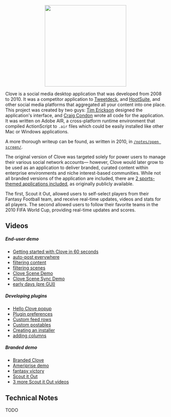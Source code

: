 <p align="center">
  <img src="https://raw.githubusercontent.com/crcn/clove/master/design/Clove%20Icon/Clove.png" width="256" height="256" />
</p>

Clove is a social media desktop application that was developed from 2008 to 2010. It was a competitor application to [Tweetdeck](https://tweetdeck.twitter.com/), and [HootSuite](https://hootsuite.com/), and other social media platforms that aggregated all your content into one place. This project was created by two guys: [Tim Erickson](https://neutyp.com/) designed the application's interface, and
[Craig Condon](http://crcn.io/) wrote all code for the application. It was written on Adobe AIR, a cross-platform runtime environment that compiled ActionScript to `.air` files which could be easily installed like other Mac or Windows applications.

A more thorough writeup can be found, as written in 2010, in [`/notes/open screen/`](https://github.com/crcn/clove/blob/master/notes/open%20screen/Writeup.pdf).

The original version of Clove was targeted solely for power users to manage their various social network accounts— however, Clove would later grow to be used as an application to deliver branded, curated content within enterprise environments and niche interest-based communities. While not all branded versions of the application are included, there are [2 sports-themed applications included](https://github.com/crcn/clove/tree/master/compiled%20air%20apps/partner%20versions), as originally publicly available.

The first, Scout it Out, allowed users to self-select players from their Fantasy Football team, and receive real-time updates, videos and stats for all players. The second allowed users to follow their favorite teams in the 2010 FIFA World Cup, providing real-time updates and scores.

## Videos

##### End-user demo
- [Getting started with Clove in 60 seconds](https://www.youtube.com/watch?v=-evt55kkfo8)
- [auto-post everywhere](https://www.youtube.com/watch?v=R1gFjgVzvPs)
- [filtering content](https://www.youtube.com/watch?v=J9NWqjvhq8k)
- [filtering scenes](https://www.youtube.com/watch?v=QR9jhARbFME)
- [Clove Scene Demo](https://www.youtube.com/watch?v=4mfpifCktpo)
- [Clove Scene Sync Demo](https://www.youtube.com/watch?v=dgrVWxYM7Ik)
- [early days (pre GUI)](https://www.youtube.com/playlist?list=PL_9d3q-RYY-sEuTMOnuYjzhz_j5-YK1Sw)

##### Developing plugins
- [Hello Clove popup](https://www.youtube.com/watch?v=R6ifiva5Jzg&feature=youtu.be)
- [Plugin preferences](https://youtu.be/MnkIuIB74mc)
- [Custom feed rows](https://www.youtube.com/watch?v=wFASqCYWBSM&feature=youtu.be)
- [Custom postables](https://www.youtube.com/watch?v=EisDsSuXIBk&feature=youtu.be)
- [Creating an installer](https://www.youtube.com/watch?v=vJe5sbpMYo8&feature=youtu.be)
- [adding columns](https://www.youtube.com/watch?v=n3ME85D00OI&feature=youtu.be)

##### Branded demo
- [Branded Clove](https://www.youtube.com/watch?v=oZ2HeK3nx7Y)
- [Ameriprise demo](https://www.youtube.com/watch?v=v1EYy-qLHJE)
- [fantasy victory](https://www.youtube.com/watch?v=3XQishsk3OI)
- [Scout it Out](https://www.youtube.com/watch?v=Lhbk0Jo3C9Y)
- [3 more Scout it Out videos](https://www.youtube.com/playlist?list=PL_9d3q-RYY-ubIBC8fyT1uRi3GlcTJbch)


## Technical Notes

TODO
